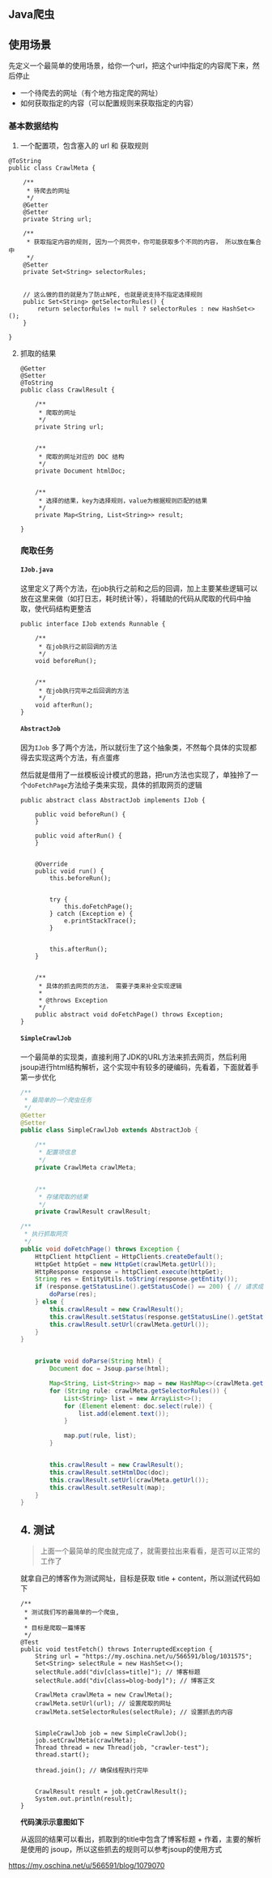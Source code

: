 ## Java爬虫

## 使用场景

先定义一个最简单的使用场景，给你一个url，把这个url中指定的内容爬下来，然后停止

- 一个待爬去的网址（有个地方指定爬的网址）
- 如何获取指定的内容（可以配置规则来获取指定的内容）

### 基本数据结构

1. 一个配置项，包含塞入的 url 和 获取规则

```
@ToString
public class CrawlMeta {

    /**
     * 待爬去的网址
     */
    @Getter
    @Setter
    private String url;

    /**
     * 获取指定内容的规则, 因为一个网页中，你可能获取多个不同的内容， 所以放在集合中
     */
    @Setter
    private Set<String> selectorRules;


    // 这么做的目的就是为了防止NPE, 也就是说支持不指定选择规则
    public Set<String> getSelectorRules() {
        return selectorRules != null ? selectorRules : new HashSet<>();
    }

}
```

2. 抓取的结果

   ```
   @Getter
   @Setter
   @ToString
   public class CrawlResult {
   
       /**
        * 爬取的网址
        */
       private String url;
   
   
       /**
        * 爬取的网址对应的 DOC 结构
        */
       private Document htmlDoc;
   
   
       /**
        * 选择的结果，key为选择规则，value为根据规则匹配的结果
        */
       private Map<String, List<String>> result;
   
   }
   ```

   ### 爬取任务

   #### `IJob.java`

   这里定义了两个方法，在job执行之前和之后的回调，加上主要某些逻辑可以放在这里来做（如打日志，耗时统计等），将辅助的代码从爬取的代码中抽取，使代码结构更整洁

   ```
   public interface IJob extends Runnable {
   
       /**
        * 在job执行之前回调的方法
        */
       void beforeRun();
   
   
       /**
        * 在job执行完毕之后回调的方法
        */
       void afterRun();
   }
   ```

   #### `AbstractJob`

   因为`IJob` 多了两个方法，所以就衍生了这个抽象类，不然每个具体的实现都得去实现这两个方法，有点蛋疼

   然后就是借用了一丝模板设计模式的思路，把run方法也实现了，单独拎了一个`doFetchPage`方法给子类来实现，具体的抓取网页的逻辑

   ```
   public abstract class AbstractJob implements IJob {
   
       public void beforeRun() {
       }
   
       public void afterRun() {
       }
   
   
       @Override
       public void run() {
           this.beforeRun();
   
   
           try {
               this.doFetchPage();
           } catch (Exception e) {
               e.printStackTrace();
           }
   
   
           this.afterRun();
       }
   
   
       /**
        * 具体的抓去网页的方法， 需要子类来补全实现逻辑
        *
        * @throws Exception
        */
       public abstract void doFetchPage() throws Exception;
   }
   ```

   #### `SimpleCrawlJob`

   一个最简单的实现类，直接利用了JDK的URL方法来抓去网页，然后利用jsoup进行html结构解析，这个实现中有较多的硬编码，先看着，下面就着手第一步优化

   ```java
   /**
    * 最简单的一个爬虫任务
    */
   @Getter
   @Setter
   public class SimpleCrawlJob extends AbstractJob {
   
       /**
        * 配置项信息
        */
       private CrawlMeta crawlMeta;
   
   
       /**
        * 存储爬取的结果
        */
       private CrawlResult crawlResult;
   
   /**
    * 执行抓取网页
    */
   public void doFetchPage() throws Exception {
       HttpClient httpClient = HttpClients.createDefault();
       HttpGet httpGet = new HttpGet(crawlMeta.getUrl());
       HttpResponse response = httpClient.execute(httpGet);
       String res = EntityUtils.toString(response.getEntity());
       if (response.getStatusLine().getStatusCode() == 200) { // 请求成功
           doParse(res);
       } else {
           this.crawlResult = new CrawlResult();
           this.crawlResult.setStatus(response.getStatusLine().getStatusCode(), response.getStatusLine().getReasonPhrase());
           this.crawlResult.setUrl(crawlMeta.getUrl());
       }
   }
   
   
       private void doParse(String html) {
           Document doc = Jsoup.parse(html);
   
           Map<String, List<String>> map = new HashMap<>(crawlMeta.getSelectorRules().size());
           for (String rule: crawlMeta.getSelectorRules()) {
               List<String> list = new ArrayList<>();
               for (Element element: doc.select(rule)) {
                   list.add(element.text());
               }
   
               map.put(rule, list);
           }
   
   
           this.crawlResult = new CrawlResult();
           this.crawlResult.setHtmlDoc(doc);
           this.crawlResult.setUrl(crawlMeta.getUrl());
           this.crawlResult.setResult(map);
       }
   }
   ```

   ## 4. 测试

   > 上面一个最简单的爬虫就完成了，就需要拉出来看看，是否可以正常的工作了

   就拿自己的博客作为测试网址，目标是获取 title + content，所以测试代码如下

   ```
   /**
    * 测试我们写的最简单的一个爬虫,
    *
    * 目标是爬取一篇博客
    */
   @Test
   public void testFetch() throws InterruptedException {
       String url = "https://my.oschina.net/u/566591/blog/1031575";
       Set<String> selectRule = new HashSet<>();
       selectRule.add("div[class=title]"); // 博客标题
       selectRule.add("div[class=blog-body]"); // 博客正文
   
       CrawlMeta crawlMeta = new CrawlMeta();
       crawlMeta.setUrl(url); // 设置爬取的网址
       crawlMeta.setSelectorRules(selectRule); // 设置抓去的内容
   
   
       SimpleCrawlJob job = new SimpleCrawlJob();
       job.setCrawlMeta(crawlMeta);
       Thread thread = new Thread(job, "crawler-test");
       thread.start();
   
       thread.join(); // 确保线程执行完毕
   
   
       CrawlResult result = job.getCrawlResult();
       System.out.println(result);
   }
   ```

   **代码演示示意图如下**

   从返回的结果可以看出，抓取到的title中包含了博客标题 + 作着，主要的解析是使用的 jsoup，所以这些抓去的规则可以参考jsoup的使用方式


https://my.oschina.net/u/566591/blog/1079070